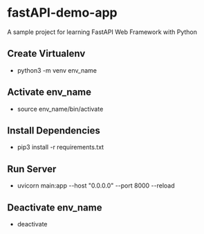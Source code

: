 # fastAPI-demo-app
A sample project for learning FastAPI Web Framework with Python

## Create Virtualenv
- python3 -m venv env_name


## Activate env_name
- source env_name/bin/activate


## Install Dependencies
- pip3 install -r requirements.txt


## Run Server
- uvicorn main:app --host "0.0.0.0" --port 8000 --reload


## Deactivate env_name
- deactivate
